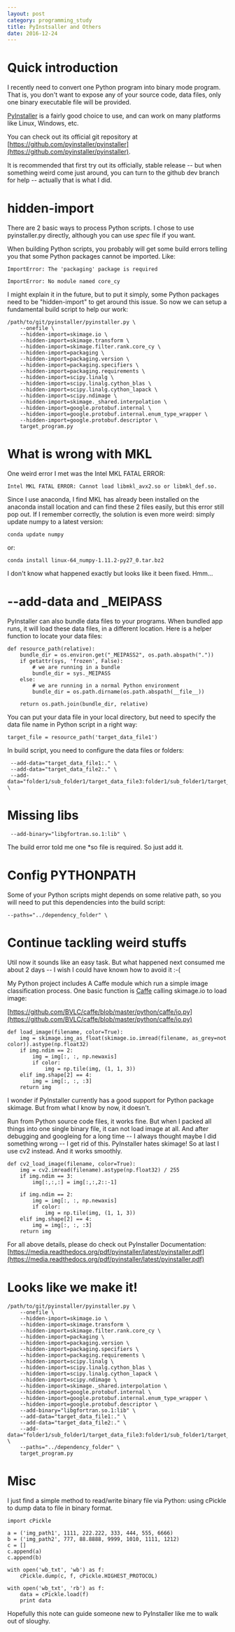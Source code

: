 ```yaml
---
layout: post
category: programming_study
title: PyInstsaller and Others
date: 2016-12-24
---
```


# Quick introduction

I recently need to convert one Python program into binary mode program. 
That is, you don't want to expose any of your source code, data files, 
only one binary executable file will be provided.

[PyInstaller](http://www.pyinstaller.org/) is a fairly good choice to use, 
and can work on many platforms like Linux, Windows, etc.

You can check out its official git repository at 
[https://github.com/pyinstaller/pyinstaller](https://github.com/pyinstaller/pyinstaller).

It is recommended that first try out its officially, stable release -- 
but when something weird come just around, you can turn to the github dev branch for help -- actually that is what I did.

# hidden-import

There are 2 basic ways to process Python scripts. I chose to use pyinstaller.py directly,
although you can use *spec* file if you want.

When building Python scripts, you probably will get some build errors telling you that some Python packages cannot be imported.
Like:

```
ImportError: The 'packaging' package is required
```

```
ImportError: No module named core_cy
```

I might explain it in the future, but to put it simply, some Python packages need to be "hidden-import" to get around this issue.
So now we can setup a fundamental build script to help our work:

```
/path/to/git/pyinstaller/pyinstaller.py \
    --onefile \
    --hidden-import=skimage.io \
    --hidden-import=skimage.transform \
    --hidden-import=skimage.filter.rank.core_cy \
    --hidden-import=packaging \
    --hidden-import=packaging.version \
    --hidden-import=packaging.specifiers \
    --hidden-import=packaging.requirements \
    --hidden-import=scipy.linalg \
    --hidden-import=scipy.linalg.cython_blas \
    --hidden-import=scipy.linalg.cython_lapack \
    --hidden-import=scipy.ndimage \
    --hidden-import=skimage._shared.interpolation \
    --hidden-import=google.protobuf.internal \
    --hidden-import=google.protobuf.internal.enum_type_wrapper \
    --hidden-import=google.protobuf.descriptor \
    target_program.py
```

# What is wrong with MKL

One weird error I met was the Intel MKL FATAL ERROR:

```
Intel MKL FATAL ERROR: Cannot load libmkl_avx2.so or libmkl_def.so.
```

Since I use anaconda, I find MKL has already been installed on the anaconda install location 
and can find these 2 files easily, but this error still pop out.
If I remember correctly, the solution is even more weird:
simply update numpy to a latest version:

```
conda update numpy
```

or:

```
conda install linux-64_numpy-1.11.2-py27_0.tar.bz2
```

I don't know what happened exactly but looks like it been fixed. Hmm...

# --add-data and _MEIPASS

PyInstaller can also bundle data files to your programs. When bundled app runs, 
it will load these data files, in a different location.
Here is a helper function to locate your data files:

```
def resource_path(relative):
    bundle_dir = os.environ.get("_MEIPASS2", os.path.abspath("."))
    if getattr(sys, 'frozen', False):
        # we are running in a bundle
        bundle_dir = sys._MEIPASS
    else:
        # we are running in a normal Python environment
        bundle_dir = os.path.dirname(os.path.abspath(__file__))

    return os.path.join(bundle_dir, relative)
```

You can put your data file in your local directory, 
but need to specify the data file name in Python script in a right way:

```
target_file = resource_path('target_data_file1')
```

In build script, you need to configure the data files or folders:

   ```
    --add-data="target_data_file1:." \
    --add-data="target_data_file2:." \
    --add-data="folder1/sub_folder1/target_data_file3:folder1/sub_folder1/target_data_file3" \
   ```

# Missing libs

   ```
    --add-binary="libgfortran.so.1:lib" \
   ```

The build error told me one \*so file is required. So just add it.

# Config PYTHONPATH

Some of your Python scripts might depends on some relative path, 
so you will need to put this dependencies into the build script:

```
--paths="../dependency_folder" \
```

# Continue tackling weird stuffs

Util now it sounds like an easy task.
But what happened next consumed me about 2 days -- I wish I could have known how to avoid it :-(

My Python project includes A Caffe module which run a simple image classification process.
One basic function is [Caffe](https://github.com/BVLC/caffe) calling skimage.io to load image:

[https://github.com/BVLC/caffe/blob/master/python/caffe/io.py](https://github.com/BVLC/caffe/blob/master/python/caffe/io.py)

```
def load_image(filename, color=True):
    img = skimage.img_as_float(skimage.io.imread(filename, as_grey=not color)).astype(np.float32)
    if img.ndim == 2:
        img = img[:, :, np.newaxis]
        if color:
            img = np.tile(img, (1, 1, 3))
    elif img.shape[2] == 4:
        img = img[:, :, :3]
    return img
```

I wonder if PyInstaller currently has a good support for Python package skimage.
But from what I know by now, it doesn't.

Run from Python source code files, it works fine. But when I packed all things into one single binary file,
it can not load image at all. And after debugging and googleing for a long time -- 
I always thought maybe I did something wrong -- I get rid of this. PyInstaller hates skimage! 
So at last I use cv2 instead. And it works smoothly.

```
def cv2_load_image(filename, color=True):
    img = cv2.imread(filename).astype(np.float32) / 255
    if img.ndim == 3:
        img[:,:,:] = img[:,:,2::-1]

    if img.ndim == 2:
        img = img[:, :, np.newaxis]
        if color:
            img = np.tile(img, (1, 1, 3))
    elif img.shape[2] == 4:
        img = img[:, :, :3]
    return img
```

For all above details, please do check out PyInstaller Documentation: 
[https://media.readthedocs.org/pdf/pyinstaller/latest/pyinstaller.pdf](https://media.readthedocs.org/pdf/pyinstaller/latest/pyinstaller.pdf)

# Looks like we make it!

```
/path/to/git/pyinstaller/pyinstaller.py \
    --onefile \
    --hidden-import=skimage.io \
    --hidden-import=skimage.transform \
    --hidden-import=skimage.filter.rank.core_cy \
    --hidden-import=packaging \
    --hidden-import=packaging.version \
    --hidden-import=packaging.specifiers \
    --hidden-import=packaging.requirements \
    --hidden-import=scipy.linalg \
    --hidden-import=scipy.linalg.cython_blas \
    --hidden-import=scipy.linalg.cython_lapack \
    --hidden-import=scipy.ndimage \
    --hidden-import=skimage._shared.interpolation \
    --hidden-import=google.protobuf.internal \
    --hidden-import=google.protobuf.internal.enum_type_wrapper \
    --hidden-import=google.protobuf.descriptor \
    --add-binary="libgfortran.so.1:lib" \
    --add-data="target_data_file1:." \
    --add-data="target_data_file2:." \
    --add-data="folder1/sub_folder1/target_data_file3:folder1/sub_folder1/target_data_file3" \
    --paths="../dependency_folder" \
    target_program.py
```

# Misc

I just find a simple method to read/write binary file via Python: 
using cPickle to dump data to file in binary format.

```
import cPickle

a = ('img_path1', 1111, 222.222, 333, 444, 555, 6666)
b = ('img_path2', 777, 88.8888, 9999, 1010, 1111, 1212)
c = []
c.append(a)
c.append(b)

with open('wb_txt', 'wb') as f:
    cPickle.dump(c, f, cPickle.HIGHEST_PROTOCOL)

with open('wb_txt', 'rb') as f:
    data = cPickle.load(f)
    print data
```

Hopefully this note can guide someone new to PyInstaller like me to walk out of sloughy.
